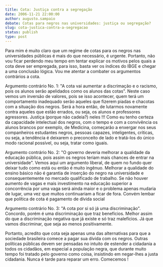 ```yaml
---
title: Cota: Justiça contra a segregação
date: 2006-11-21 22:00:00
author: augusto.sampaio
debate: Cotas para negros nas universidades: justiça ou segregação? 
slug: cota-justica-contra-a-segregacao
status: publish 
type: post
---
```


Para mim é muito claro que um regime de cotas para os negros nas universidades públicas é mais do que necessário, é urgente. Portanto, não vou ficar perdendo meu tempo em tentar explicar os motivos pelos quais a cota deve ser empregada, para isso, basta ver os índices do IBGE e chegar a uma conclusão lógica. Vou me atentar a combater os argumentos contrários a cota.  

Argumento contrário No. 1: "A cota vai aumentar a discrimação e o racismo, pois os alunos serão apelidados como os alunos das cotas". Neste caso vemos um inversão de valores, pois se isso acontecer, quem terá um comportamento inadequado serão aqueles que fizerem piadas e chacotas com a situação dos negros. Será a hora então, de lutarmos novamente contra aqueles que estão errados, ou seja, os alunos e professores agressores. Justiça (porque não cadeia?) neles !!! Como eu tenho certeza da capacidade intelectual dos negros, com o tempo e com a convivência os alunos brancos por exemplo, de Medicina, começarão a enxergar nos seus companheiros estudantes negros, pessoas capazes, inteligentes, críticas, ou seja, a tendência é deixarem o preconceito de lado e tratá-los do único modo racional possível, ou seja, tratar como iguais.  

Argumento contrário No. 2: "O governo deveria melhorar a qualidade da educação pública, pois assim os negros teriam mais chances de entrar na universidade". Vemos aqui um argumento liberal, de quem no fundo quer deixar tudo como está ou então é muito ingênuo. Melhorar a qualidade do ensino básico não é garantia de inserção do negro na universidade e consequentemente no mercado qualificado de trabalho. Se não houver aumento de vagas e mais investimento na educação superior a concorrência por uma vaga será ainda maior e o problema apenas mudaria de lugar, uma vez que muitos continuariam a ficar de fora. Convém lembar que política de cota é pagamento de dívida social  

Argumento contrário No. 3: "A cota por si só já uma discriminação". Concordo, porém é uma discriminação que traz benefícios. Melhor assim do que a discriminação negativa que já existe e só traz malefícios. Já que vamos discriminar, que seja ao menos positivamente.   

Portanto, acredito que cota seja apenas uma das alternativas para que a sociedade brasileira comece a pagar sua dívida com os negros. Outras políticas públicas devem ser pensadas no intuito de estender a cidadania a todos os cidadãos, em especial a população negra, que durante muito tempo foi tratado pelo governo como coisa, insistindo em negar-lhes a justa cidadania. Nunca é tarde para reparar um erro. Comecemos !
